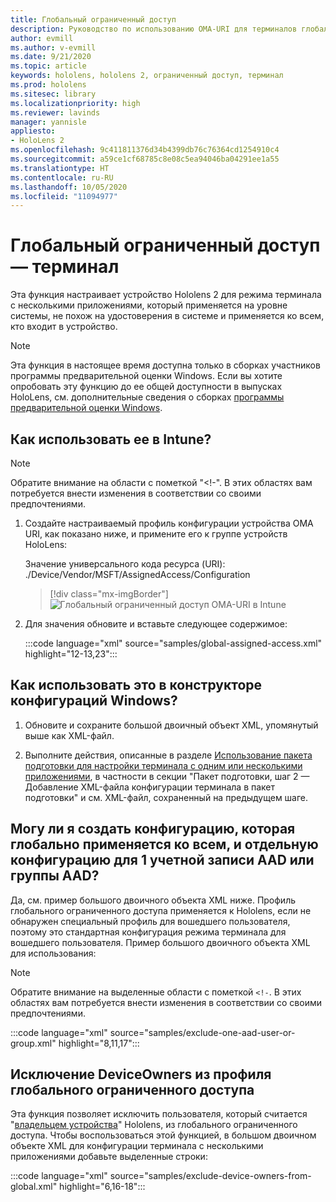 ```yaml
---
title: Глобальный ограниченный доступ
description: Руководство по использованию OMA-URI для терминалов глобального ограниченного доступа
author: evmill
ms.author: v-evmill
ms.date: 9/21/2020
ms.topic: article
keywords: hololens, hololens 2, ограниченный доступ, терминал
ms.prod: hololens
ms.sitesec: library
ms.localizationpriority: high
ms.reviewer: lavinds
manager: yannisle
appliesto:
- HoloLens 2
ms.openlocfilehash: 9c411811376d34b4399db76c76364cd1254910c4
ms.sourcegitcommit: a59ce1cf68785c8e08c5ea94046ba04291ee1a55
ms.translationtype: HT
ms.contentlocale: ru-RU
ms.lasthandoff: 10/05/2020
ms.locfileid: "11094977"
---
```

# Глобальный ограниченный доступ — терминал

Эта функция настраивает устройство Hololens 2 для режима терминала с несколькими приложениями, который применяется на уровне системы, не похож на удостоверения в системе и применяется ко всем, кто входит в устройство. 

> [!NOTE]
> Эта функция в настоящее время доступна только в сборках участников программы предварительной оценки Windows. Если вы хотите опробовать эту функцию до ее общей доступности в выпусках HoloLens, см. дополнительные сведения о сборках [программы предварительной оценки Windows](hololens-insider.md).
 
## Как использовать ее в Intune? 

> [!NOTE]
> Обратите внимание на области с пометкой "<!-". В этих областях вам потребуется внести изменения в соответствии со своими предпочтениями. 

1.  Создайте настраиваемый профиль конфигурации устройства OMA URI, как показано ниже, и примените его к группе устройств HoloLens: 

    Значение универсального кода ресурса (URI): ./Device/Vendor/MSFT/AssignedAccess/Configuration
   
    > [!div class="mx-imgBorder"]
    > ![Глобальный ограниченный доступ OMA-URI в Intune](images/global-assigned-access-omauri.png)

2.  Для значения обновите и вставьте следующее содержимое: 

    :::code language="xml" source="samples/global-assigned-access.xml" highlight="12-13,23":::

## Как использовать это в конструкторе конфигураций Windows? 
 
1.  Обновите и сохраните большой двоичный объект XML, упомянутый выше как XML-файл. 

2.  Выполните действия, описанные в разделе [Использование пакета подготовки для настройки терминала с одним или несколькими приложениями](https://docs.microsoft.com/hololens/hololens-kiosk#use-a-provisioning-package-to-set-up-a-single-app-or-multi-app-kiosk), в частности в секции "Пакет подготовки, шаг 2 — Добавление XML-файла конфигурации терминала в пакет подготовки" и см. XML-файл, сохраненный на предыдущем шаге. 

## Могу ли я создать конфигурацию, которая глобально применяется ко всем, и отдельную конфигурацию для 1 учетной записи AAD или группы AAD? 

Да, см. пример большого двоичного объекта XML ниже. Профиль глобального ограниченного доступа применяется к Hololens, если не обнаружен специальный профиль для вошедшего пользователя, поэтому это стандартная конфигурация режима терминала для вошедшего пользователя. Пример большого двоичного объекта XML для использования: 

> [!NOTE]
> Обратите внимание на выделенные области с пометкой `<!-`. В этих областях вам потребуется внести изменения в соответствии со своими предпочтениями. 

 :::code language="xml" source="samples/exclude-one-aad-user-or-group.xml" highlight="8,11,17":::

## Исключение DeviceOwners из профиля глобального ограниченного доступа

Эта функция позволяет исключить пользователя, который считается "[владельцем устройства](security-adminless-os.md)" Hololens, из глобального ограниченного доступа. Чтобы воспользоваться этой функцией, в большом двоичном объекте XML для конфигурации терминала с несколькими приложениями добавьте выделенные строки: 

 :::code language="xml" source="samples/exclude-device-owners-from-global.xml" highlight="6,16-18":::
 
